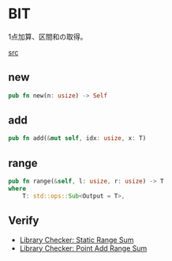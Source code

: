 # BIT
1点加算、区間和の取得。

[src](https://github.com/cupro29/cuprolib_rs/blob/main/src/binaryindexedtree.rs)

## new
```rust
pub fn new(n: usize) -> Self
```

## add
```rust
pub fn add(&mut self, idx: usize, x: T)
```

## range
```rust
pub fn range(&self, l: usize, r: usize) -> T
where
    T: std::ops::Sub<Output = T>,
```

## Verify
- [Library Checker: Static Range Sum](https://github.com/cupro29/cuprolib_rs/blob/main/examples/library-checker-static_range_sum.rs)
- [Library Checker: Point Add Range Sum](https://github.com/cupro29/cuprolib_rs/blob/main/examples/library-checker-point_add_range_sum.rs)
